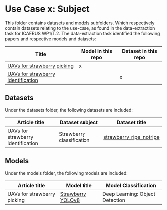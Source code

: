 # Use Case x: Subject

This folder contains datasets and models subfolders. Which respectively contain datasets relating to the use-case, as found in the data-extraction task for ICAERUS WP1/T.2.
The data-extraction task identified the following papers and respective models and datasets:

| Title | Model in this repo | Dataset in this repo |
| ----- | ----- | -----| 
| [UAVs for strawberry picking](https://www.sciencedirect.com/UAVs_for_strawberries) | x | |
| [UAVs for strawberry identification](https://www.sciencedirect.com/UAVs_for_strawberries) |  | x |
## Datasets

Under the datasets folder, the following datasets are included:

| Article title | Dataset subject | Dataset title |
| ----- | ----- | ----- |
| UAVs for strawberry identification | Strawberry classification | [strawberry_ripe_notripe](https://cdn.britannica.com/22/75922-050-D3982BD0/flowers-fruits-garden-strawberry-plant-species.jpg) | 


## Models

Under the models folder, the following models are included:

| Article title | Model title | Model Classification |
| ----- | ----- | ----- |
| UAVs for strawberry picking | [Strawberry YOLOv8](https://docs.ultralytics.com/tasks/detection/) | Deep Learning: Object Detection |
